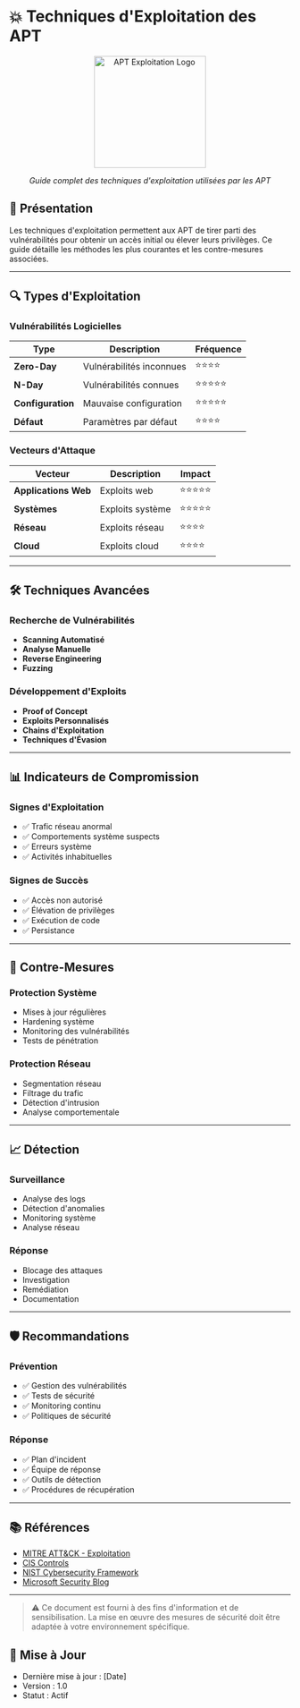# 💥 Techniques d'Exploitation des APT

<div align="center">
  <img src="../../assets/logos/apt-exploitation-logo.png" alt="APT Exploitation Logo" width="200"/>
  <br>
  <p><em>Guide complet des techniques d'exploitation utilisées par les APT</em></p>
</div>

## 🧠 Présentation

Les techniques d'exploitation permettent aux APT de tirer parti des vulnérabilités pour obtenir un accès initial ou élever leurs privilèges. Ce guide détaille les méthodes les plus courantes et les contre-mesures associées.

---

## 🔍 Types d'Exploitation

### Vulnérabilités Logicielles
| Type | Description | Fréquence |
|------|-------------|-----------|
| **Zero-Day** | Vulnérabilités inconnues | ⭐⭐⭐⭐ |
| **N-Day** | Vulnérabilités connues | ⭐⭐⭐⭐⭐ |
| **Configuration** | Mauvaise configuration | ⭐⭐⭐⭐⭐ |
| **Défaut** | Paramètres par défaut | ⭐⭐⭐⭐ |

### Vecteurs d'Attaque
| Vecteur | Description | Impact |
|---------|-------------|--------|
| **Applications Web** | Exploits web | ⭐⭐⭐⭐⭐ |
| **Systèmes** | Exploits système | ⭐⭐⭐⭐⭐ |
| **Réseau** | Exploits réseau | ⭐⭐⭐⭐ |
| **Cloud** | Exploits cloud | ⭐⭐⭐⭐ |

---

## 🛠️ Techniques Avancées

### Recherche de Vulnérabilités
- **Scanning Automatisé**
- **Analyse Manuelle**
- **Reverse Engineering**
- **Fuzzing**

### Développement d'Exploits
- **Proof of Concept**
- **Exploits Personnalisés**
- **Chains d'Exploitation**
- **Techniques d'Évasion**

---

## 📊 Indicateurs de Compromission

### Signes d'Exploitation
- ✅ Trafic réseau anormal
- ✅ Comportements système suspects
- ✅ Erreurs système
- ✅ Activités inhabituelles

### Signes de Succès
- ✅ Accès non autorisé
- ✅ Élévation de privilèges
- ✅ Exécution de code
- ✅ Persistance

---

## 🎯 Contre-Mesures

### Protection Système
- Mises à jour régulières
- Hardening système
- Monitoring des vulnérabilités
- Tests de pénétration

### Protection Réseau
- Segmentation réseau
- Filtrage du trafic
- Détection d'intrusion
- Analyse comportementale

---

## 📈 Détection

### Surveillance
- Analyse des logs
- Détection d'anomalies
- Monitoring système
- Analyse réseau

### Réponse
- Blocage des attaques
- Investigation
- Remédiation
- Documentation

---

## 🛡️ Recommandations

### Prévention
- ✅ Gestion des vulnérabilités
- ✅ Tests de sécurité
- ✅ Monitoring continu
- ✅ Politiques de sécurité

### Réponse
- ✅ Plan d'incident
- ✅ Équipe de réponse
- ✅ Outils de détection
- ✅ Procédures de récupération

---

## 📚 Références

- [MITRE ATT&CK - Exploitation](https://attack.mitre.org/techniques/T1200/)
- [CIS Controls](https://www.cisecurity.org/controls/)
- [NIST Cybersecurity Framework](https://www.nist.gov/cyberframework)
- [Microsoft Security Blog](https://www.microsoft.com/security/blog/)

---

> ⚠️ Ce document est fourni à des fins d'information et de sensibilisation. La mise en œuvre des mesures de sécurité doit être adaptée à votre environnement spécifique.

## 📅 Mise à Jour
- Dernière mise à jour : [Date]
- Version : 1.0
- Statut : Actif 